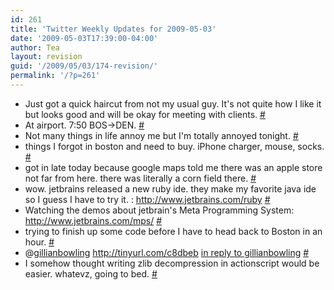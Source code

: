 ```yaml
---
id: 261
title: 'Twitter Weekly Updates for 2009-05-03'
date: '2009-05-03T17:39:00-04:00'
author: Tea
layout: revision
guid: '/2009/05/03/174-revision/'
permalink: '/?p=261'
---
```


- Just got a quick haircut from not my usual guy. It's not quite how I like it but looks good and will be okay for meeting with clients. [\#](http://twitter.com/teacurran/statuses/1630969052)
- At airport. 7:50 BOS-&gt;DEN. [\#](http://twitter.com/teacurran/statuses/1633764044)
- Not many things in life annoy me but I'm totally annoyed tonight. [\#](http://twitter.com/teacurran/statuses/1637108324)
- things I forgot in boston and need to buy. iPhone charger, mouse, socks. [\#](http://twitter.com/teacurran/statuses/1642081554)
- got in late today because google maps told me there was an apple store not far from here. there was literally a corn field there. [\#](http://twitter.com/teacurran/statuses/1642086913)
- wow. jetbrains released a new ruby ide. they make my favorite java ide so I guess I have to try it. : <http://www.jetbrains.com/ruby> [\#](http://twitter.com/teacurran/statuses/1646522519)
- Watching the demos about jetbrain's Meta Programming System: <http://www.jetbrains.com/mps/> [\#](http://twitter.com/teacurran/statuses/1646593279)
- trying to finish up some code before I have to head back to Boston in an hour. [\#](http://twitter.com/teacurran/statuses/1673214481)
- @[gillianbowling](http://twitter.com/gillianbowling) <http://tinyurl.com/c8dbeb> [in reply to gillianbowling](http://twitter.com/gillianbowling/statuses/1675419225) [\#](http://twitter.com/teacurran/statuses/1676744375)
- I somehow thought writing zlib decompression in actionscript would be easier. whatevz, going to bed. [\#](http://twitter.com/teacurran/statuses/1676897676)